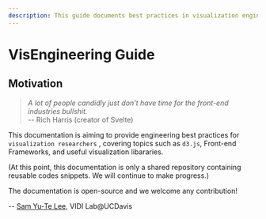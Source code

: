 ```yaml
---
description: This guide documents best practices in visualization engineering.
---
```


# VisEngineering Guide

## Motivation

> _A lot of people candidly just don't have time for the front-end industries bullshit._\
> \-- Rich Harris (creator of Svelte)

This documentation is aiming to provide engineering best practices for `visualization researchers` , covering topics such as `d3.js`, Front-end Frameworks, and useful visualization libararies.&#x20;

(At this point, this documentation is only a  shared repository containing reusable codes snippets. We will continue to make progress.)

The documentation is open-source and we welcome any contribution!

\-- [Sam Yu-Te Lee](https://samlee-dedeboy.github.io/portfolio/), VIDI Lab@UCDavis
